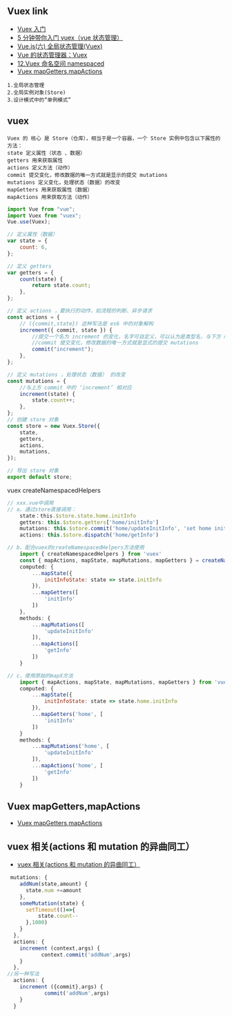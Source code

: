 ## Vuex link

-   [Vuex 入门](https://www.jianshu.com/p/b014ff74bdb6)
-   [5 分钟带你入门 vuex（vue 状态管理）](https://baijiahao.baidu.com/s?id=1618794879569468435&wfr=spider&for=pc)
-   [Vue.js(六) 全局状态管理(Vuex)](https://blog.csdn.net/vbirdbest/article/details/85289630)
-   [Vue 的状态管理器：Vuex](https://blog.csdn.net/u011068996/article/details/82215838)
-   [12.Vuex 命名空间 namespaced](https://blog.csdn.net/lzb348110175/article/details/89387495)
-   [Vuex mapGetters,mapActions](https://www.cnblogs.com/yaowen/p/8927343.html)

```
1.全局状态管理
2.全局实例对象(Store)
3.设计模式中的“单例模式”
```

## vuex

```
Vuex 的 核心 是 Store（仓库），相当于是一个容器，一个 Store 实例中包含以下属性的方法：
state 定义属性（状态 、数据）
getters 用来获取属性
actions 定义方法（动作）
commit 提交变化，修改数据的唯一方式就是显示的提交 mutations
mutations 定义变化，处理状态（数据）的改变
mapGetters 用来获取属性（数据）
mapActions 用来获取方法（动作）
```

```js
import Vue from "vue";
import Vuex from "vuex";
Vue.use(Vuex);

// 定义属性（数据）
var state = {
	count: 6,
};

// 定义 getters
var getters = {
	count(state) {
		return state.count;
	},
};

// 定义 actions ，要执行的动作，如流程的判断、异步请求
const actions = {
	// ({commit,state}) 这种写法是 es6 中的对象解构
	increment({ commit, state }) {
		//提交一个名为 increment 的变化，名字可自定义，可以认为是类型名，与下方 mutations 中的 increment 对应
		//commit 提交变化，修改数据的唯一方式就是显式的提交 mutations
		commit("increment");
	},
};

// 定义 mutations ，处理状态（数据） 的改变
const mutations = {
	//与上方 commit 中的 ‘increment’ 相对应
	increment(state) {
		state.count++;
	},
};
// 创建 store 对象
const store = new Vuex.Store({
	state,
	getters,
	actions,
	mutations,
});

// 导出 store 对象
export default store;
```

vuex createNamespacedHelpers

```js
// xxx.vue中调用
// a、通过store直接调用：
    state：this.$store.state.home.initInfo
    getters: this.$store.getters['home/initInfo']
    mutations: this.$store.commit('home/updateInitInfo', 'set home init info')
    actions: this.$store.dispatch('home/getInfo')

// b、配合vuex的createNamespacedHelpers方法使用
    import { createNamespacedHelpers } from 'vuex'
    const { mapActions, mapState, mapMutations, mapGetters } = createNamespacedHelpers('home')
    computed: {
        ...mapState({
            initInfoState: state => state.initInfo
        }),
        ...mapGetters([
            'initInfo'
        ])
    },
    methods: {
        ...mapMutations([
            'updateInitInfo'
        ]),
        ...mapActions([
            'getInfo'
        ])
    }

// c、使用原始的mapX方法
    import { mapActions, mapState, mapMutations, mapGetters } from 'vuex'
    computed: {
        ...mapState({
            initInfoState: state => state.home.initInfo
        }),
        ...mapGetters('home', [
            'initInfo'
        ])
    }
    methods: {
        ...mapMutations('home', [
            'updateInitInfo'
        ]),
        ...mapActions('home', [
            'getInfo'
        ])
    }
```

## Vuex mapGetters,mapActions

-   [Vuex mapGetters,mapActions](https://www.cnblogs.com/yaowen/p/8927343.html)

## vuex 相关(actions 和 mutation 的异曲同工）

-   [vuex 相关(actions 和 mutation 的异曲同工）](https://www.jianshu.com/p/33e5fb3f3a86)

```js
 mutations: {
    addNum(state,amount) {
      state.num +=amount
    },
    someMutation(state) {
      setTimeout(()=>{
          state.count--
      },1000)
    }
  },
  actions: {
    increment (context,args) {
           context.commit('addNum',args)
    }
  },
//另一种写法
  actions: {
    increment ({commit},args) {
            commit('addNum',args)
    }
  }

```
